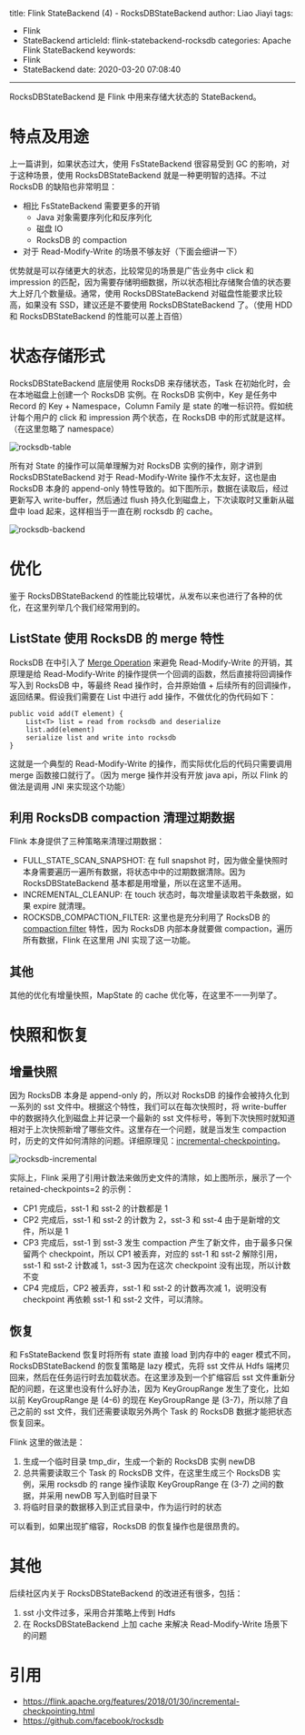 title: Flink StateBackend (4) - RocksDBStateBackend
author: Liao Jiayi
tags:
  - Flink
  - StateBackend
articleId: flink-statebackend-rocksdb
categories: Apache Flink StateBackend
keywords:
  - Flink
  - StateBackend
date: 2020-03-20 07:08:40
---

RocksDBStateBackend 是 Flink 中用来存储大状态的 StateBackend。

# 特点及用途

上一篇讲到，如果状态过大，使用 FsStateBackend 很容易受到 GC 的影响，对于这种场景，使用 RocksDBStateBackend 就是一种更明智的选择。不过 RocksDB 的缺陷也非常明显：

* 相比 FsStateBackend 需要更多的开销
	* Java 对象需要序列化和反序列化
	* 磁盘 IO
	* RocksDB 的 compaction
* 对于 Read-Modify-Write 的场景不够友好（下面会细讲一下）

优势就是可以存储更大的状态，比较常见的场景是广告业务中 click 和 impression 的匹配，因为需要存储明细数据，所以状态相比存储聚合值的状态要大上好几个数量级。通常，使用 RocksDBStateBackend 对磁盘性能要求比较高，如果没有 SSD，建议还是不要使用 RocksDBStateBackend 了。（使用 HDD 和 RocksDBStateBackend 的性能可以差上百倍）

# 状态存储形式

RocksDBStateBackend 底层使用 RocksDB 来存储状态，Task 在初始化时，会在本地磁盘上创建一个 RocksDB 实例。在 RocksDB 实例中，Key 是任务中 Record 的 Key + Namespace，Column Family 是 state 的唯一标识符。假如统计每个用户的 click 和 impression 两个状态，在 RocksDB 中的形式就是这样。（在这里忽略了 namespace）

![rocksdb-table](http://www.liaojiayi.com/assets/rocksdb-table.png)

所有对 State 的操作可以简单理解为对 RocksDB 实例的操作，刚才讲到 RocksDBStateBackend 对于 Read-Modify-Write 操作不太友好，这也是由 RocksDB 本身的 append-only 特性导致的。如下图所示，数据在读取后，经过更新写入 write-buffer，然后通过 flush 持久化到磁盘上，下次读取时又重新从磁盘中 load 起来，这样相当于一直在刷 rocksdb 的 cache。

![rocksdb-backend](http://www.liaojiayi.com/assets/rocksdb-backend.png)

# 优化

鉴于 RocksDBStateBackend 的性能比较堪忧，从发布以来也进行了各种的优化，在这里列举几个我们经常用到的。

## ListState 使用 RocksDB 的 merge 特性

RocksDB 在中引入了 [Merge Operation](https://github.com/facebook/rocksdb/wiki/Merge-Operator) 来避免 Read-Modify-Write 的开销，其原理是给 Read-Modify-Write 的操作提供一个回调的函数，然后直接将回调操作写入到 RocksDB 中，等最终 Read 操作时，合并原始值 + 后续所有的回调操作，返回结果。假设我们需要在 List 中进行 add 操作，不做优化的伪代码如下：

```
public void add(T element) {
	List<T> list = read from rocksdb and deserialize
	list.add(element)
	serialize list and write into rocksdb
}
```

这就是一个典型的 Read-Modify-Write 的操作，而实际优化后的代码只需要调用 merge 函数接口就行了。（因为 merge 操作并没有开放 java api，所以 Flink 的做法是调用 JNI 来实现这个功能）

## 利用 RocksDB compaction 清理过期数据

Flink 本身提供了三种策略来清理过期数据：

* FULL_STATE_SCAN_SNAPSHOT: 在 full snapshot 时，因为做全量快照时本身需要遍历一遍所有数据，将状态中中的过期数据清除。因为 RocksDBStateBackend 基本都是用增量，所以在这里不适用。
* INCREMENTAL_CLEANUP: 在 touch 状态时，每次增量读取若干条数据，如果 expire 就清理。
* ROCKSDB_COMPACTION_FILTER: 这里也是充分利用了 RocksDB 的 [compaction filter](https://github.com/facebook/rocksdb/wiki/Compaction-Filter) 特性，因为 RocksDB 内部本身就要做 compaction，遍历所有数据，Flink 在这里用 JNI 实现了这一功能。

## 其他

其他的优化有增量快照，MapState 的 cache 优化等，在这里不一一列举了。

# 快照和恢复

## 增量快照

因为 RocksDB 本身是 append-only 的，所以对 RocksDB 的操作会被持久化到一系列的 sst 文件中。根据这个特性，我们可以在每次快照时，将 write-buffer 中的数据持久化到磁盘上并记录一个最新的 sst 文件标号，等到下次快照时就知道相对于上次快照新增了哪些文件。这里存在一个问题，就是当发生 compaction 时，历史的文件如何清除的问题。详细原理见：[incremental-checkpointing](https://flink.apache.org/features/2018/01/30/incremental-checkpointing.html)。

![rocksdb-incremental](http://www.liaojiayi.com/assets/rocksdb-incremental.png)

实际上，Flink 采用了引用计数法来做历史文件的清除，如上图所示，展示了一个 retained-checkpoints=2 的示例：

* CP1 完成后，sst-1 和 sst-2 的计数都是 1
* CP2 完成后，sst-1 和 sst-2 的计数为 2，sst-3 和 sst-4 由于是新增的文件，所以是 1
* CP3 完成后，sst-1 到 sst-3 发生 compaction 产生了新文件，由于最多只保留两个 checkpoint，所以 CP1 被丢弃，对应的 sst-1 和 sst-2 解除引用，sst-1 和 sst-2 计数减 1，sst-3 因为在这次 checkpoint 没有出现，所以计数不变
* CP4 完成后，CP2 被丢弃，sst-1 和 sst-2 的计数再次减 1，说明没有 checkpoint 再依赖 sst-1 和 sst-2 文件，可以清除。

## 恢复

和 FsStateBackend 恢复时将所有 state 直接 load 到内存中的 eager 模式不同，RocksDBStateBackend 的恢复策略是 lazy 模式，先将 sst 文件从 Hdfs 端拷贝回来，然后在任务运行时去加载状态。在这里涉及到一个扩缩容后 sst 文件重新分配的问题，在这里也没有什么好办法，因为 KeyGroupRange 发生了变化，比如以前 KeyGroupRange 是 (4-6) 的现在 KeyGroupRange 是 (3-7)，所以除了自己之前的 sst 文件，我们还需要读取另外两个 Task 的 RocksDB 数据才能把状态恢复回来。

Flink 这里的做法是：

1. 生成一个临时目录 tmp_dir，生成一个新的 RocksDB 实例 newDB
2. 总共需要读取三个 Task 的 RocksDB 文件，在这里生成三个 RocksDB 实例，采用 rocksdb 的 range 操作读取 KeyGroupRange 在 (3-7) 之间的数据，并采用 newDB 写入到临时目录下
3. 将临时目录的数据移入到正式目录中，作为运行时的状态

可以看到，如果出现扩缩容，RocksDB 的恢复操作也是很昂贵的。

# 其他

后续社区内关于 RocksDBStateBackend 的改进还有很多，包括：

1. sst 小文件过多，采用合并策略上传到 Hdfs
2. 在 RocksDBStateBackend 上加 cache 来解决 Read-Modify-Write 场景下的问题

# 引用

* https://flink.apache.org/features/2018/01/30/incremental-checkpointing.html
* https://github.com/facebook/rocksdb

















